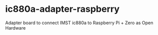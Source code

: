 # ic880a-adapter-raspberry
Adapter board to connect IMST ic880a to Raspberry Pi + Zero as Open Hardware
